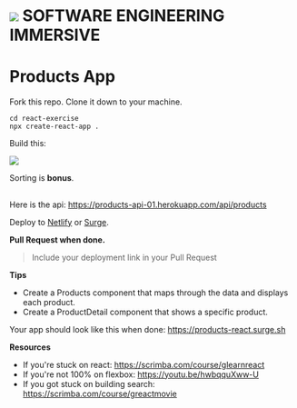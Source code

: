 # ![](https://ga-dash.s3.amazonaws.com/production/assets/logo-9f88ae6c9c3871690e33280fcf557f33.png) SOFTWARE ENGINEERING IMMERSIVE

# Products App

Fork this repo.
Clone it down to your machine.

```
cd react-exercise
npx create-react-app .
```

Build this:

![](https://git.generalassemb.ly/bruno/assets/blob/master/products-react.gif)

Sorting is **bonus**.

##

Here is the api: https://products-api-01.herokuapp.com/api/products

Deploy to [Netlify](https://www.netlify.com) or [Surge](https://surge.sh).

**Pull Request when done.**
> Include your deployment link in your Pull Request

**Tips**

- Create a Products component that maps through the data and displays each product.
- Create a ProductDetail component that shows a specific product.

Your app should look like this when done: https://products-react.surge.sh

**Resources**

- If you're stuck on react: https://scrimba.com/course/glearnreact
- If you're not 100% on flexbox: https://youtu.be/hwbqquXww-U
- If you got stuck on building search: https://scrimba.com/course/greactmovie
